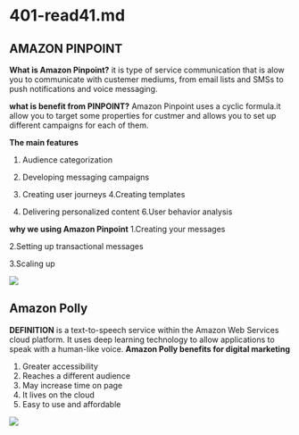 # 401-read41.md
## AMAZON PINPOINT
**What is Amazon Pinpoint?**
it is type of service communication that is alow you to communicate with custemer mediums, from email lists and SMSs to push notifications and voice messaging.

**what is benefit from PINPOINT?**
Amazon Pinpoint uses a cyclic formula.it allow you to target some properties for custmer and  allows you to set up different campaigns for each of them.


**The main features**

 1. Audience categorization

2. Developing messaging campaigns
3. Creating user journeys
4.Creating templates
5. Delivering personalized content
6.User behavior analysis


**why we using Amazon Pinpoint**
1.Creating your messages


2.Setting up transactional messages

3.Scaling up

![](https://d2908q01vomqb2.cloudfront.net/632667547e7cd3e0466547863e1207a8c0c0c549/2020/03/17/VoiceRetry-1024x549.png)

## Amazon Polly
**DEFINITION**
is a text-to-speech service within the Amazon Web Services cloud platform. It uses deep learning technology to allow applications to speak with a human-like voice.
**Amazon Polly benefits for digital marketing**
1. Greater accessibility
2. Reaches a different audience
3. May increase time on page
4. It lives on the cloud
5. Easy to use and affordable

![](https://d2908q01vomqb2.cloudfront.net/f1f836cb4ea6efb2a0b1b99f41ad8b103eff4b59/2018/01/29/polly-wp-5.gif)




